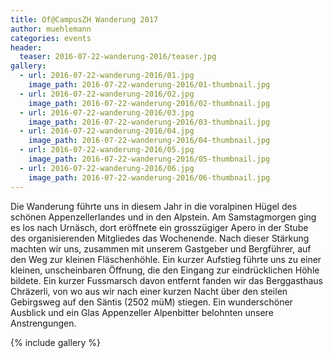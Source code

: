 ```yaml
---
title: Of@CampusZH Wanderung 2017
author: muehlemann
categories: events
header:
  teaser: 2016-07-22-wanderung-2016/teaser.jpg
gallery:
  - url: 2016-07-22-wanderung-2016/01.jpg
    image_path: 2016-07-22-wanderung-2016/01-thumbnail.jpg
  - url: 2016-07-22-wanderung-2016/02.jpg
    image_path: 2016-07-22-wanderung-2016/02-thumbnail.jpg
  - url: 2016-07-22-wanderung-2016/03.jpg
    image_path: 2016-07-22-wanderung-2016/03-thumbnail.jpg
  - url: 2016-07-22-wanderung-2016/04.jpg
    image_path: 2016-07-22-wanderung-2016/04-thumbnail.jpg
  - url: 2016-07-22-wanderung-2016/05.jpg
    image_path: 2016-07-22-wanderung-2016/05-thumbnail.jpg
  - url: 2016-07-22-wanderung-2016/06.jpg
    image_path: 2016-07-22-wanderung-2016/06-thumbnail.jpg
---
```


Die Wanderung f&uuml;hrte uns in diesem Jahr in die voralpinen H&uuml;gel des
sch&ouml;nen Appenzellerlandes und in den Alpstein. Am Samstagmorgen ging es
los nach Urn&auml;sch, dort er&ouml;ffnete ein grossz&uuml;giger Apero in der
Stube des organisierenden Mitgliedes das Wochenende. Nach dieser St&auml;rkung
machten wir uns, zusammen mit unserem Gastgeber und Bergf&uuml;hrer, auf den
Weg zur kleinen Fl&auml;schenh&ouml;hle. Ein kurzer Aufstieg f&uuml;hrte uns
zu einer kleinen, unscheinbaren &Ouml;ffnung, die den Eingang zur
eindr&uuml;cklichen H&ouml;hle bildete. Ein kurzer Fussmarsch davon entfernt
fanden wir das Berggasthaus Chr&auml;zerli, von wo aus wir nach einer kurzen
Nacht &uuml;ber den steilen Gebirgsweg auf den S&auml;ntis (2502 m&uuml;M)
stiegen. Ein wundersch&ouml;ner Ausblick und ein Glas Appenzeller Alpenbitter
belohnten unsere Anstrengungen.

{% include gallery %}
